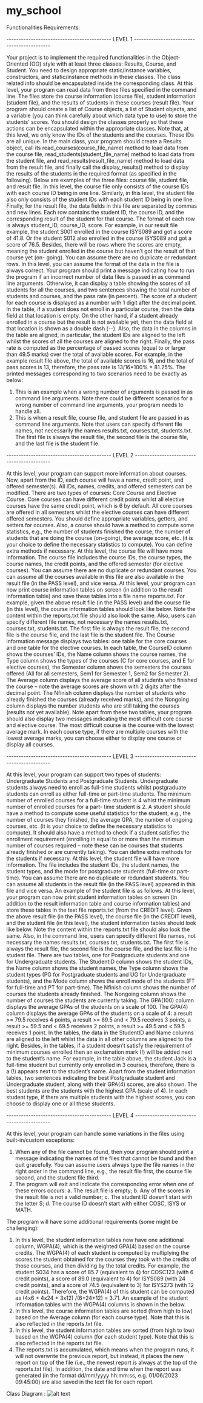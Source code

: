 # my_school

Functionalities Requirements:

------------------------------------------- LEVEL 1 -------------------------------------------

Your project is to implement the required functionalities in the Object-Oriented (OO) style with at
least three classes: Results, Course, and Student. You need to design appropriate static/instance
variables, constructors, and static/instance methods in these classes. The class related info should be
encapsulated inside the corresponding class.
At this level, your program can read data from three files specified in the command line. The files store
the course information (course file), student information (student file), and the results of students in
these courses (result file). Your program should create a list of Course objects, a list of Student objects,
and a variable (you can think carefully about which data type to use) to store the students' scores. You
should design the classes properly so that these actions can be encapsulated within the appropriate
classes. Note that, at this level, we only know the IDs of the students and the courses. These IDs are
all unique.
In the main class, your program should create a Results object, call its read_courses(course_file_name)
method to load data from the course file, read_students(student_file_name) method to load data from
the student file, and read_results(result_file_name) method to load data from the result file, and finally
call the display_results() method to display the results of the students in the required format (as
specified in the following).
Below are examples of the three files: course file, student file, and result file.
In this level, the course file only consists of the course IDs with each course ID being in one line.
Similarly, in this level, the student file also only consists of the student IDs with each student ID being
in one line.
Finally, for the result file, the data fields in this file are separated by commas and new lines. Each row
contains the student ID, the course ID, and the corresponding result of the student for that course. The
format of each row is always student_ID, course_ID, score. For example, in our result file example,
the student S001 enrolled in the course ISYS089 and got a score of 41.8. Or the student S012 also
enrolled in the course ISYS089 and got a score of 76.5. Besides, there will be rows where the scores
are empty, meaning the student enrolled in the course but haven’t got the result of that course yet (on-
going). You can assume there are no duplicate or redundant rows. In this level, you can assume the
format of the data in the file is always correct.
Your program should print a message indicating how to run the program if an incorrect number of data
files is passed in as command line arguments. Otherwise, it can display a table showing the scores of
all students for all the courses, and two sentences showing the total number of students and courses,
and the pass rate (in percent). The score of a student for each course is displayed as a number with 1
digit after the decimal point. In the table, if a student does not enroll in a particular course, then the
data field at that location is empty. On the other hand, if a student already enrolled in a course but the
result is not available yet, then the data field at that location is shown as a double dash (--). Also, the
data in the columns in the table are aligned, in particular, the student IDs are aligned to the left whilst
the scores of all the courses are aligned to the right. Finally, the pass rate is computed as the percentage
of passed scores (equal to or larger than 49.5 marks) over the total of available scores. For example, in
the example result file above, the total of available scores is 16, and the total of pass scores is 13,
therefore, the pass rate is 13/16*100% = 81.25%.
The printed messages corresponding to two scenarios need to be exactly as below:
1. This is an example when a wrong number of arguments is passed in as command line arguments.
Note there could be different scenarios for a wrong number of command line arguments, your
program needs to handle all.
2. This is when a result file, course file, and student file are passed in as command line arguments.
Note that users can specify different file names, not necessarily the names results.txt, courses.txt,
students.txt. The first file is always the result file, the second file is the course file, and the last
file is the student file.

------------------------------------------- LEVEL 2 -------------------------------------------

At this level, your program can support more information about courses. Now, apart from the ID, each
course will have a name, credit point, and offered semester(s). All IDs, names, credits, and offered
semesters can be modified. There are two types of courses: Core Course and Elective Course. Core
courses can have different credit points whilst all elective courses have the same credit point, which is
6 by default. All core courses are offered in all semesters whilst the elective courses can have different
offered semesters. You should define appropriate variables, getters, and setters for courses.
Also, a course should have a method to compute some statistics, e.g., the number of students finished
the course, the number of students that are doing the course (on-going), the average score, etc. (it is
your choice to define the necessary statistics to compute). You can define extra methods if necessary.
At this level, the course file will have more information. The course file includes the course IDs, the
course types, the course names, the credit points, and the offered semester (for elective courses). You
can assume there are no duplicate or redundant courses. You can assume all the courses available in
this file are also available in the result file (in the PASS level), and vice versa.
At this level, your program can now print course information tables on screen (in addition to the result
information table) and save these tables into a file name reports.txt. For example, given the above
result file (in the PASS level) and the course file (in this level), the course information tables should
look like below. Note the content within the reports.txt file should also look the same. Also, users can
specify different file names, not necessary the names results.txt, courses.txt, students.txt. The first file
is always the result file, the second file is the course file, and the last file is the student file.
The Course information message displays two tables: one table for the core courses and one table for
the elective courses. In each table, the CourseID column shows the courses’ IDs, the Name column
shows the course names, the Type column shows the types of the courses (C for core courses, and E
for elective courses), the Semester column shows the semesters the courses offered (All for all
semesters, Sem1 for Semester 1, Sem2 for Semester 2). The Average column displays the average
score of all students who finished the course – note the average scores are shown with 2 digits after
the decimal point. The Nfinish column displays the number of students who already finished the
courses (already received marks), and the Nongoing column displays the number students who are still
taking the courses (results not yet available).
Note apart from these two tables, your program should also display two messages indicating the most
difficult core course and elective course. The most difficult course is the course with the lowest average
mark. In each course type, if there are multiple courses with the lowest average marks, you can choose
either to display one course or display all courses.

------------------------------------------- LEVEL 3  -------------------------------------------

At this level, your program can support two types of students: Undergraduate Students and
Postgraduate Students. Undergraduate students always need to enroll as full-time students whilst
postgraduate students can enroll as either full-time or part-time students. The minimum number of
enrolled courses for a full-time student is 4 whist the minimum number of enrolled courses for a part-
time student is 2. A student should have a method to compute some useful statistics for the student,
e.g., the number of courses they finished, the average GPA, the number of ongoing courses, etc. (it is
your choice to define the necessary statistics to compute). It should also have a method to check if a
student satisfies the enrollment requirement (enrolling in equal to or more than the minimum number
of courses required – note these can be courses that students already finished or are currently taking).
You can define extra methods for the students if necessary.
At this level, the student file will have more information. The file includes the student IDs, the student
names, the student types, and the mode for postgraduate students (full-time or part-time). You can
assume there are no duplicate or redundant students. You can assume all students in the result file (in
the PASS level) appeared in this file and vice versa. An example of the student file is as follows.
At this level, your program can now print student information tables on screen (in addition to the result
information table and course information tables) and store these tables in the text file reports.txt (from
the CREDIT level). Given the above result file (in the PASS level), the course file (in the CREDIT
level), and the student file (in this level), the student information tables should look like below. Note
the content within the reports.txt file should also look the same. Also, in the command line, users can
specify different file names, not necessary the names results.txt, courses.txt, students.txt. The first file
is always the result file, the second file is the course file, and the last file is the student file.
There are two tables, one for Postgraduate students and one for Undergraduate students. The StudentID
column shows the student IDs, the Name column shows the student names, the Type column shows
the student types (PG for Postgraduate students and UG for Undergraduate students), and the Mode
column shows the enroll mode of the students (FT for full-time and PT for part-time). The Nfinish
column shows the number of courses the students already finished. The Nongoing column shows the
number of courses the students are currently taking. The GPA(100) column displays the average GPAs
of the students on a scale of 100. The GPA(4) column displays the average GPAs of the students on a
scale of 4: a result >= 79.5 receives 4 points, a result >= 69.5 and < 79.5 receives 3 points, a result >=
59.5 and < 69.5 receives 2 points, a result >= 49.5 and < 59.5 receives 1 point.
In the tables, the data in the StudentID and Name columns are aligned to the left whilst the data in all
other columns are aligned to the right. Besides, in the tables, if a student doesn’t satisfy the requirement
of minimum courses enrolled then an exclamation mark (!) will be added next to the student’s name.
For example, in the table above, the student Jack is a full-time student but currently only enrolled in 3
courses, therefore, there is a (!) appears next to the student’s name.
Apart from the student information tables, two sentences indicating the best Postgraduate student and
Undergraduate student, along with their GPA(4) scores, are also shown. The best students are the
students with the highest GPA (scale of 4). In each student type, if there are multiple students with the
highest scores, you can choose to display one or all these students.

------------------------------------------- LEVEL 4 -------------------------------------------

At this level, your program can handle some variations in the files using built-in/custom exceptions:
1. When any of the file cannot be found, then your program should print a message indicating the
names of the files that cannot be found and then quit gracefully. You can assume users always
type the file names in the right order in the command line, e.g., the result file first, the course
file second, and the student file third.
2. The program will exit and indicate the corresponding error when one of these errors occurs:
a. The result file is empty;
b. Any of the scores in the result file is not a valid number;
c. The student ID doesn’t start with the letter S;
d. The course ID doesn’t start with either COSC, ISYS or MATH.

The program will have some additional requirements (some might be challenging):
1. In this level, the student information tables now have one additional column, WGPA(4), which
is the weighted GPA(4) based on the course credits. The WGPA(4) of each student is computed
by multiplying the scores the student obtained for the courses they took with the credits of
those courses, and then dividing by the total credits. For example, the student S034 has a score
of 85.7 (equivalent to 4) for COSC123 (with 6 credit points), a score of 89.0 (equivalent to 4)
for ISYS089 (with 24 credit points), and a score of 74.5 (equivalent to 3) for ISYS273 (with
12 credit points). Therefore, the WGPA(4) of this student can be computed as (4x6 + 4x24 +
3x12) /(6+24+12) = 3.71. An example of the student information tables with the WGPA(4)
columns is shown in the below.
2. In this level, the course information tables are sorted (from high to low) based on the Average
column (for each course type). Note that this is also reflected in the reports.txt file.
3. In this level, the student information tables are sorted (from high to low) based on the WGPA(4)
column (for each student type). Note that this is also reflected in the reports.txt file.
4. The reports.txt is accumulated, which means when the program runs, it will not overwrite the
previous report, but instead, it places the new report on top of the file (i.e., the newest report is
always at the top of the reports.txt file). In addition, the date and time when the report was
generated (in the format dd/mm/yyyy hh:mm:ss, e.g. 01/06/2023 09:45:00) are also saved in
the text file for each report.

Class Diagram : ![alt text](PF_Class_Diagram.png)
